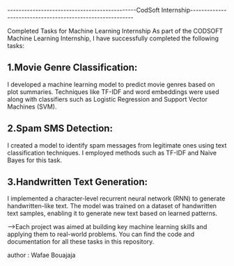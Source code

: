 ----------------------------------------------CodSoft Internship----------------------------------------------------------


Completed Tasks for Machine Learning Internship
As part of the CODSOFT Machine Learning Internship, I have successfully completed the following tasks:

## 1.Movie Genre Classification: 
I developed a machine learning model to predict movie genres based on plot summaries.
Techniques like TF-IDF and word embeddings were used along with classifiers such as Logistic Regression and Support Vector Machines (SVM).

## 2.Spam SMS Detection:
I created a model to identify spam messages from legitimate ones using text classification techniques.
I employed methods such as TF-IDF and Naive Bayes for this task.

## 3.Handwritten Text Generation: 
I implemented a character-level recurrent neural network (RNN) to generate handwritten-like text. 
The model was trained on a dataset of handwritten text samples, enabling it to generate new text based on learned patterns.

-->Each project was aimed at building key machine learning skills and applying them to real-world problems. You can find the code 
and documentation for all these tasks in this repository.


author : Wafae Bouajaja